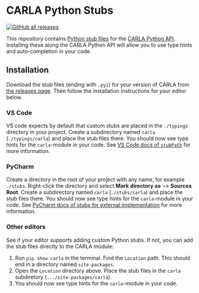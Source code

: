 # CARLA Python Stubs

[![GitHub all releases](https://img.shields.io/github/downloads/mathiaswold/carla-python-stubs/total)](https://github.com/mathiaswold/carla-python-stubs/releases)

This repository contains [Python stub files](https://peps.python.org/pep-0484/#stub-files) for the [CARLA Python API](https://carla.readthedocs.io/en/latest/python_api/). Installing these along the CARLA Python API will allow you to use type hints and auto-completion in your code.

## Installation
Download the stub files (ending with `.pyi`) for your version of CARLA from [the releases page](https://github.com/mathiaswold/carla-python-stubs/releases). Then follow the installation instructions for your editor below.

### VS Code
VS code expects by default that custom stubs are placed in the `./typings` directory in your project. Create a subdirectory named `carla` (`./typings/carla`) and place the stub files there. You should now see type hints for the `carla`-module in your code. See [VS Code docs of `stubPath`](https://code.visualstudio.com/docs/python/settings-reference#_python-language-server-settings) for more information.


### PyCharm
Create a directory in the root of your project with any name, for example `./stubs`. Right-click the directory and select **Mark directory as** --> **Sources Root**. Create a subdirectory named `carla` (`./stubs/carla`) and place the stub files there. You should now see type hints for the `carla`-module in your code. See [PyCharm docs of stubs for external implementation](https://www.jetbrains.com/help/pycharm/stubs.html#create-stub-external) for more information.

### Other editors
See if your editor supports adding custom Python stubs. If not, you can add the stub files directly to the CARLA module:
1. Run `pip show carla` in the terminal. Find the `Location` path. This should end in a directory named `site-packages`.
2. Open the `Location` directory above. Place the stub files in the `carla` subdiretory (`.../site-packages/carla`).
3. You should now see type hints for the `carla`-module in your code.
